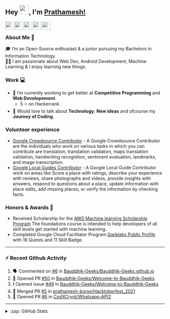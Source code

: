 ## Hey <img src="https://github.com/TheDudeThatCode/TheDudeThatCode/blob/master/Assets/Hi.gif" width="29px">, I'm [Prathamesh!]()

<a href="https://www.linkedin.com/in/prathamesh-borse/">
  <img align="left" width="26px" src="https://cdn.jsdelivr.net/npm/simple-icons@v3/icons/linkedin.svg"  />
</a>
<a href="https://instagram.com/dev_prathamig">
  <img align="left" width="26px" src="https://cdn.jsdelivr.net/npm/simple-icons@v3/icons/instagram.svg"  />
</a>
<a href="https://twitter.com/Dev_prathamtwt">
  <img align="left" width="26px" src="https://cdn.jsdelivr.net/npm/simple-icons@v3/icons/twitter.svg" />
</a>
<a href="mailto:prathameshborse.official@gmail.com">
  <img align="left" width="26px" src="https://cdn.jsdelivr.net/npm/simple-icons@v3/icons/gmail.svg" />
</a>
<a href="https://prathameshborse.medium.com/">
  <img align="left" width="26px" src="https://cdn.jsdelivr.net/npm/simple-icons@v3/icons/medium.svg" />
</a>
<br />

### About Me 🚀
🎓 I’m an Open-Source enthusiast & a junior pursuing my Bachelors in Information Technology. </br>
👨‍💻  I am passionate about Web Dev, Android Development, Machine Learning & I enjoy learning new things. </br>

### Work 💻
- 🌱 I’m currently working to get better at **Competitive Programming** and **Web Developement**.
  - 5 :star: on Hackerrank
- 💬 Would love to talk about **Technology**, **New ideas** and ofcourse my **Journey of Coding**.

### Volunteer experience
- [Google Crowdsource Contributor]() - A Google Crowdsource Contributor are the individuals who work on various tasks in which you can contribute are translation, translation validation, maps translation validation, handwriting recognition, sentiment evaluation, landmarks, and image transcription. 
- [Google Local Guides Contributor](https://www.google.com/maps/contrib/105412558492020731472/reviews/@20.0121819,73.5511349,8z/data=!3m1!4b1!4m3!8m2!3m1!1e1) - A Google Local Guide Contributor work on areas like Score a place with ratings, describe your experience with reviews, share photographs and videos, provide insights with answers, respond to questions about a place, update information with place edits, add missing places, or verify the information by checking facts.

### Honors & Awards 🏅
- Received Scholarship for the [AWS Machine learning Scholarship Program](https://www.udacity.com/course/aws-machine-learning-foundations--ud090) The foundations course is intended to help developers of all skill levels get started with machine learning..
- Completed Google Cloud Facilitator Program [Qwiklabs Public Profile](https://www.qwiklabs.com/public_profiles/e7000573-80c9-41e4-894a-33ece4b5128b) with 16 Quests and 11 Skill Badge.

---

### :zap: Recent Github Activity

<!--START_SECTION:activity-->

1. 🗣 Commented on [#6](https://github.com/Bauddhik-Geeks/Bauddhik-Geeks.github.io/issues/6) in [Bauddhik-Geeks/Bauddhik-Geeks.github.io](https://github.com/Bauddhik-Geeks/Bauddhik-Geeks.github.io)
2. 💪 Opened PR [#50](https://github.com/Bauddhik-Geeks/Welcome-to-Bauddhik-Geeks/pull/50) in [Bauddhik-Geeks/Welcome-to-Bauddhik-Geeks](https://github.com/Bauddhik-Geeks/Welcome-to-Bauddhik-Geeks)
3. ❗️ Opened issue [#49](https://github.com/Bauddhik-Geeks/Welcome-to-Bauddhik-Geeks/issues/49) in [Bauddhik-Geeks/Welcome-to-Bauddhik-Geeks](https://github.com/Bauddhik-Geeks/Welcome-to-Bauddhik-Geeks)
4. 🎉 Merged PR [#5](https://github.com/prathamesh-borse/Hacktoberfest_2021/pull/5) in [prathamesh-borse/Hacktoberfest_2021](https://github.com/prathamesh-borse/Hacktoberfest_2021)
5. 💪 Opened PR [#6](https://github.com/CodXCrypt/Whatsapp-API2/pull/6) in [CodXCrypt/Whatsapp-API2](https://github.com/CodXCrypt/Whatsapp-API2)
<!--END_SECTION:activity-->

---

<details>
  <summary>:zap: GitHub Stats</summary>

<p>&nbsp;<img align="center" alt="prathamesh-borse" src="https://github-readme-stats.vercel.app/api?username=prathamesh-borse&show_icons=true&title_color=ffffff&icon_color=03fc8c&text_color=daf7dc&bg_color=191919" />

</details>
